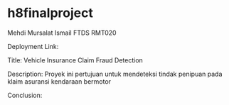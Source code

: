 # h8finalproject
Mehdi Mursalat Ismail FTDS RMT020

Deployment Link:


Title:
Vehicle Insurance Claim Fraud Detection

Description:
Proyek ini pertujuan untuk mendeteksi tindak penipuan pada klaim asuransi kendaraan bermotor

Conclusion:
